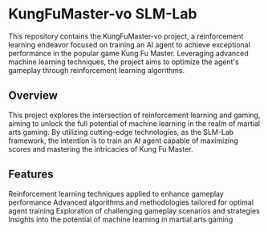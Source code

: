 # KungFuMaster-vo SLM-Lab
This repository contains the KungFuMaster-vo project, a reinforcement learning endeavor focused on training an AI agent to achieve exceptional performance in the popular game Kung Fu Master. Leveraging advanced machine learning techniques, the project aims to optimize the agent's gameplay through reinforcement learning algorithms.

## Overview
This project explores the intersection of reinforcement learning and gaming, aiming to unlock the full potential of machine learning in the realm of martial arts gaming. By utilizing cutting-edge technologies, as the SLM-Lab framework, the intention is to train an AI agent capable of maximizing scores and mastering the intricacies of Kung Fu Master.

## Features
Reinforcement learning techniques applied to enhance gameplay performance
Advanced algorithms and methodologies tailored for optimal agent training
Exploration of challenging gameplay scenarios and strategies
Insights into the potential of machine learning in martial arts gaming
